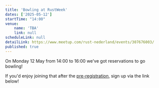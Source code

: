 ```yaml
---
title: 'Bowling at RustWeek'
dates: ['2025-05-12']
startTime: "14:00"
venue: 
    name: 'TBA'
    link: null
scheduleLink: null
detailLink: https://www.meetup.com/rust-nederland/events/307676003/
published: true
---
```


On Monday 12 May from 14:00 to 16:00 we've got reservations to go bowling!

If you'd enjoy joining that after the [pre-registration](/events/pre-registratioon), sign up via the link below!